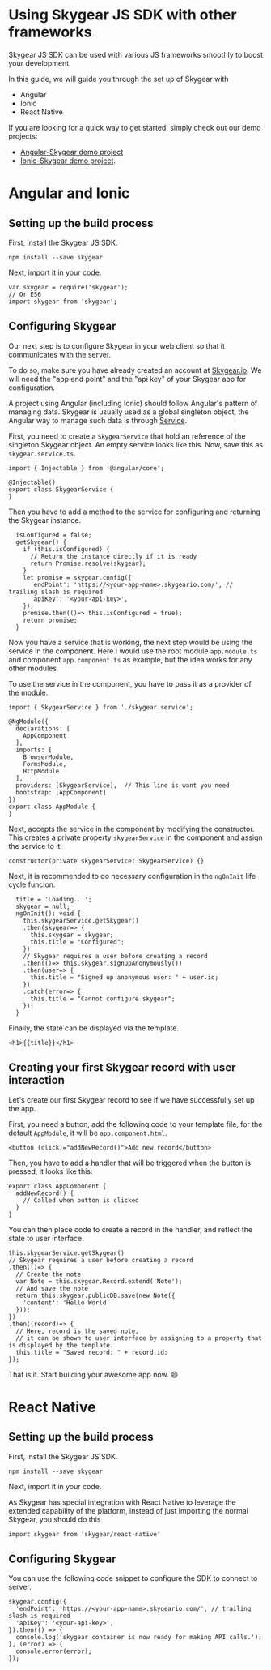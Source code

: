 # Using Skygear JS SDK with other frameworks

Skygear JS SDK can be used with various JS frameworks smoothly to boost your development.

In this guide, we will guide you through the set up of Skygear with

- Angular
- Ionic
- React Native

If you are looking for a quick way to get started, simply check out our demo projects:
- [Angular-Skygear demo project](https://github.com/skygear-demo/skygear-angular)
- [Ionic-Skygear demo project](https://github.com/skygear-demo/skygear-ionic).


# Angular and Ionic

## Setting up the build process

First, install the Skygear JS SDK.

```
npm install --save skygear
```

Next, import it in your code.

```
var skygear = require('skygear');
// Or ES6
import skygear from 'skygear';
```

## Configuring Skygear

Our next step is to configure Skygear in your web client so that it communicates with the server.

To do so, make sure you have already created an account at [Skygear.io](https://skygear.io). We will need the "app end point" and the "api key" of your Skygear app for configuration.

A project using Angular (including Ionic) should follow Angular's pattern of managing data. Skygear is usually used as a global singleton object, the Angular way to manage such data is through [Service](https://angular.io/docs/ts/latest/tutorial/toh-pt4.html).

First, you need to create a `SkygearService` that hold an reference of the singleton Skygear object. An empty service looks like this. Now, save this as `skygear.service.ts`.

```
import { Injectable } from '@angular/core';

@Injectable()
export class SkygearService {
}
```

Then you have to add a method to the service for configuring and returning the Skygear instance.

```
  isConfigured = false;
  getSkygear() {
    if (this.isConfigured) {
      // Return the instance directly if it is ready
      return Promise.resolve(skygear);
    }
    let promise = skygear.config({
      'endPoint': 'https://<your-app-name>.skygeario.com/', // trailing slash is required
      'apiKey': '<your-api-key>',
    });
    promise.then(()=> this.isConfigured = true);
    return promise;
  }
```

Now you have a service that is working, the next step would be using the service in the component. Here I would use the root module `app.module.ts` and component `app.component.ts` as example, but the idea works for any other modules.

To use the service in the component, you have to pass it as a provider of the module.

```
import { SkygearService } from './skygear.service';

@NgModule({
  declarations: [
    AppComponent
  ],
  imports: [
    BrowserModule,
    FormsModule,
    HttpModule
  ],
  providers: [SkygearService],  // This line is want you need
  bootstrap: [AppComponent]
})
export class AppModule {
}

```

Next, accepts the service in the component by modifying the constructor. This creates a private property `skygearService` in the component and assign the service to it.

```
constructor(private skygearService: SkygearService) {}
```

Next, it is recommended to do necessary configuration in the `ngOnInit` life cycle funcion.

```
  title = 'Loading...';
  skygear = null;
  ngOnInit(): void {
    this.skygearService.getSkygear()
    .then(skygear=> {
      this.skygear = skygear;
      this.title = "Configured";
    })
    // Skygear requires a user before creating a record
    .then(()=> this.skygear.signupAnonymously())
    .then(user=> {
      this.title = "Signed up anonymous user: " + user.id;
    })
    .catch(error=> {
      this.title = "Cannot configure skygear";
    });
  }
```

Finally, the state can be displayed via the template.

```
<h1>{{title}}</h1>
```

## Creating your first Skygear record with user interaction

Let's create our first Skygear record to see if we have successfully set up the app.

First, you need a button, add the following code to your template file, for the default `AppModule`, it will be `app.component.html`.

```
<button (click)="addNewRecord()">Add new record</button>
```

Then, you have to add a handler that will be triggered when the button is pressed, it looks like this:

```
export class AppComponent {
  addNewRecord() {
    // Called when button is clicked
  }
}
```

You can then place code to create a record in the handler, and reflect the state to user interface.

```
this.skygearService.getSkygear()
// Skygear requires a user before creating a record
.then(()=> {
  // Create the note
  var Note = this.skygear.Record.extend('Note');
  // And save the note
  return this.skygear.publicDB.save(new Note({
    'content': 'Hello World'
  }));
})
.then((record)=> {
  // Here, record is the saved note,
  // it can be shown to user interface by assigning to a property that is displayed by the template.
  this.title = "Saved record: " + record.id;
});
```

That is it. Start building your awesome app now. :smile:


# React Native

## Setting up the build process

First, install the Skygear JS SDK.

```
npm install --save skygear
```

Next, import it in your code.

As Skygear has special integration with React Native to leverage the extended capability of the platform, instead of just importing the normal Skygear, you should do this

```
import skygear from 'skygear/react-native'
```

## Configuring Skygear

You can use the following code snippet to configure the SDK to connect to server.

```
skygear.config({
  'endPoint': 'https://<your-app-name>.skygeario.com/', // trailing slash is required
  'apiKey': '<your-api-key>',
}).then(() => {
  console.log('skygear container is now ready for making API calls.');
}, (error) => {
  console.error(error);
});
```
